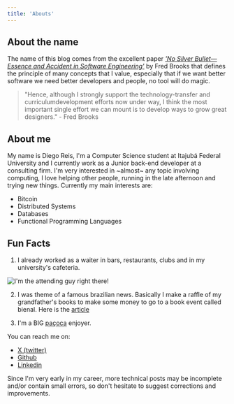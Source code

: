```yaml
---
title: 'Abouts'
---
```


## About the name

The name of this blog comes from the excellent paper [_'No Silver Bullet—Essence and Accident in Software Engineering'_](https://www.cs.dartmouth.edu/~cs50/Reading/NoSilverBullet.pdf) by Fred Brooks that defines the principle of many concepts that I value, especially that if we want better software we need better developers and people, no tool will do magic.

> "Hence, although I strongly support the technology-transfer and curriculumdevelopment efforts now under way, I think the most important single effort we can mount is to develop ways to grow great designers." - Fred Brooks

## About me

My name is Diego Reis, I'm a Computer Science student at Itajubá Federal University and I currently work as a Junior back-end developer at a consulting firm. 
I'm very interested in ~almost~ any topic involving computing, I love helping other people, running in the late afternoon and trying new things. Currently my 
main interests are:

- Bitcoin
- Distributed Systems
- Databases
- Functional Programming Languages


## Fun Facts

1. I already worked as a waiter in bars, restaurants, clubs and in my university's cafeteria.

![I'm the attending guy right there!](/lanchonete.png)

2. I was theme of a famous brazilian news. Basically I make a raffle of my grandfather's books 
to make some money to go to a book event called bienal. Here is the [article](https://g1.globo.com/sp/vale-do-paraiba-regiao/noticia/2016/09/estudante-rifa-livros-escritos-pelo-avo-para-ir-bienal-do-livro-em-sao-paulo.html) 

3. I'm a BIG [paçoca](https://en.wikipedia.org/wiki/Pa%C3%A7oca) enjoyer.

You can reach me on:

- [ X (twitter) ](https://x.com/el_yawd)
- [Github](https://github.com/diegoreis42)
- [Linkedin](https://www.linkedin.com/in/diegovarella/)
  

Since I'm very early in my career, more technical posts may be incomplete and/or contain small errors, so don't hesitate to suggest corrections and improvements.